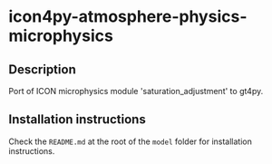 # icon4py-atmosphere-physics-microphysics

## Description

Port of ICON microphysics module 'saturation_adjustment' to gt4py.   

## Installation instructions

Check the `README.md` at the root of the `model` folder for installation instructions.
